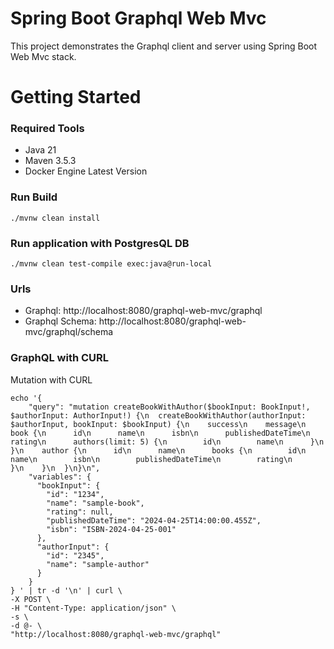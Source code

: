 # Spring Boot Graphql Web Mvc
This project demonstrates the Graphql client and server using Spring Boot Web Mvc stack.

# Getting Started

### Required Tools

* Java 21
* Maven 3.5.3
* Docker Engine Latest Version

### Run Build

    ./mvnw clean install

### Run application with PostgresQL DB

    ./mvnw clean test-compile exec:java@run-local

### Urls

* Graphql: http://localhost:8080/graphql-web-mvc/graphql
* Graphql Schema: http://localhost:8080/graphql-web-mvc/graphql/schema

### GraphQL with CURL

Mutation with CURL

    echo '{
        "query": "mutation createBookWithAuthor($bookInput: BookInput!, $authorInput: AuthorInput!) {\n  createBookWithAuthor(authorInput: $authorInput, bookInput: $bookInput) {\n    success\n    message\n    book {\n      id\n      name\n      isbn\n      publishedDateTime\n      rating\n      authors(limit: 5) {\n        id\n        name\n      }\n    }\n    author {\n      id\n      name\n      books {\n        id\n        name\n        isbn\n        publishedDateTime\n        rating\n      }\n    }\n  }\n}\n",
        "variables": {
          "bookInput": {
            "id": "1234",
            "name": "sample-book",
            "rating": null,
            "publishedDateTime": "2024-04-25T14:00:00.455Z",
            "isbn": "ISBN-2024-04-25-001"
          },
          "authorInput": {
            "id": "2345",
            "name": "sample-author"
          }
        }
    } ' | tr -d '\n' | curl \
    -X POST \
    -H "Content-Type: application/json" \
    -s \
    -d @- \
    "http://localhost:8080/graphql-web-mvc/graphql"

    